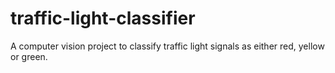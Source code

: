 # traffic-light-classifier
A computer vision project to classify traffic light signals as either red, yellow or green.
